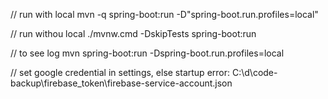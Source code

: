 // run with local
mvn -q spring-boot:run -D"spring-boot.run.profiles=local"

// run withou local
./mvnw.cmd -DskipTests spring-boot:run

// to see log
mvn spring-boot:run -Dspring-boot.run.profiles=local

// set google credential in settings, else startup error:
C:\d\code-backup\firebase_token\firebase-service-account.json
